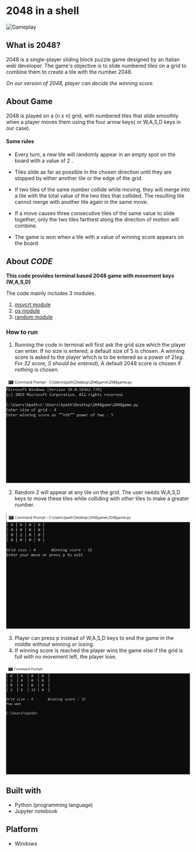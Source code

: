 # 2048 in a shell

![Gameplay](https://i.github-camo.com/252baa5513f36a05b6566c1bb509b6afc6ef58b1/68747470733a2f2f7261772e6769746875622e636f6d2f766f69642d6d61696e2f61746f6d2d323034382f6d61737465722f706f7765722d6d6f64652d64656d6f2e676966)

## What is 2048?


2048 is a single-player sliding block puzzle game designed by an Italian web developer. The game's objective is to slide numbered tiles on a grid to combine them to create a tile with the number 2048. 

*On our version of 2048, player can decide the winning score.*

## About Game

2048 is played on a (n x n) grid, with numbered tiles that slide smoothly when a player moves them using the four arrow keys( or W,A,S,D keys in our case). 

#### Some rules

* Every turn, a new tile will randomly appear in an empty spot on the board with a value of 2 .

* Tiles slide as far as possible in the chosen direction until they are stopped by either another tile or the edge of the grid. 

* If two tiles of the same number collide while moving, they will merge into a tile with the total value of the two tiles that collided. The resulting tile cannot merge with another tile again in the same move.

* If a move causes three consecutive tiles of the same value to slide together, only the two tiles farthest along the direction of motion will combine.

* The game is won when a tile with a value of winning score appears on the board

## About _CODE_

**This code provides terminal based 2048 game with movement keys (W,A,S,D)**

 The code mainly includes 3 modules.
 
 1. [msvcrt module](https://docs.python.org/2/library/msvcrt.html)
 2. [os module](https://docs.python.org/3/library/os.html)
 3. [random module](https://docs.python.org/3/library/random.html)

### How to run
1. Running the code in terminal will first ask the grid size which the player can enter. If no size is entered, a default size of 5 is chosen. A winning score is asked to the player which is to be entered as a power of 2(*eg. For 32 score, 5 should be entered*). A default 2048 score is chosen if nothing is chosen.

![Size and Score](2048%20SS/SS2.PNG)

2. Random 2 will appear at any tile on the grid. The user needs W,A,S,D keys to move these tiles while colliding with other tiles to make a greater number.

![Grid display](2048%20SS/SS3.PNG)

3. Player can press p instead of W,A,S,D keys to end the game in the middle without winning or losing.
4. If winning score is reached the player wins the game else if the grid is full with no movement left, the player lose.

![Win Display](2048%20SS/SS4.PNG)


## Built with

* Python (programming language)
* Jupyter notebook 


## Platform
* Windows
